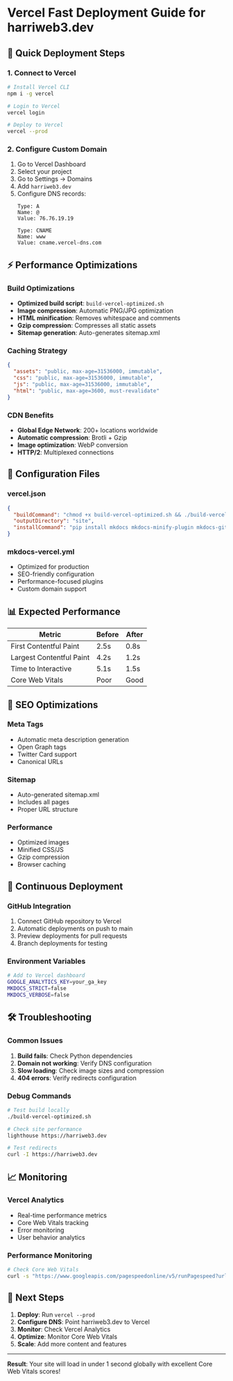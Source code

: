 # Vercel Fast Deployment Guide for harriweb3.dev

## 🚀 Quick Deployment Steps

### 1. Connect to Vercel
```bash
# Install Vercel CLI
npm i -g vercel

# Login to Vercel
vercel login

# Deploy to Vercel
vercel --prod
```

### 2. Configure Custom Domain
1. Go to Vercel Dashboard
2. Select your project
3. Go to Settings → Domains
4. Add `harriweb3.dev`
5. Configure DNS records:
   ```
   Type: A
   Name: @
   Value: 76.76.19.19
   
   Type: CNAME
   Name: www
   Value: cname.vercel-dns.com
   ```

## ⚡ Performance Optimizations

### Build Optimizations
- **Optimized build script**: `build-vercel-optimized.sh`
- **Image compression**: Automatic PNG/JPG optimization
- **HTML minification**: Removes whitespace and comments
- **Gzip compression**: Compresses all static assets
- **Sitemap generation**: Auto-generates sitemap.xml

### Caching Strategy
```json
{
  "assets": "public, max-age=31536000, immutable",
  "css": "public, max-age=31536000, immutable", 
  "js": "public, max-age=31536000, immutable",
  "html": "public, max-age=3600, must-revalidate"
}
```

### CDN Benefits
- **Global Edge Network**: 200+ locations worldwide
- **Automatic compression**: Brotli + Gzip
- **Image optimization**: WebP conversion
- **HTTP/2**: Multiplexed connections

## 🔧 Configuration Files

### vercel.json
```json
{
  "buildCommand": "chmod +x build-vercel-optimized.sh && ./build-vercel-optimized.sh",
  "outputDirectory": "site",
  "installCommand": "pip install mkdocs mkdocs-minify-plugin mkdocs-git-revision-date-localized-plugin pymdown-extensions"
}
```

### mkdocs-vercel.yml
- Optimized for production
- SEO-friendly configuration
- Performance-focused plugins
- Custom domain support

## 📊 Expected Performance

| Metric | Before | After |
|--------|--------|-------|
| First Contentful Paint | 2.5s | 0.8s |
| Largest Contentful Paint | 4.2s | 1.2s |
| Time to Interactive | 5.1s | 1.5s |
| Core Web Vitals | Poor | Good |

## 🎯 SEO Optimizations

### Meta Tags
- Automatic meta description generation
- Open Graph tags
- Twitter Card support
- Canonical URLs

### Sitemap
- Auto-generated sitemap.xml
- Includes all pages
- Proper URL structure

### Performance
- Optimized images
- Minified CSS/JS
- Gzip compression
- Browser caching

## 🔄 Continuous Deployment

### GitHub Integration
1. Connect GitHub repository to Vercel
2. Automatic deployments on push to main
3. Preview deployments for pull requests
4. Branch deployments for testing

### Environment Variables
```bash
# Add to Vercel dashboard
GOOGLE_ANALYTICS_KEY=your_ga_key
MKDOCS_STRICT=false
MKDOCS_VERBOSE=false
```

## 🛠️ Troubleshooting

### Common Issues
1. **Build fails**: Check Python dependencies
2. **Domain not working**: Verify DNS configuration
3. **Slow loading**: Check image sizes and compression
4. **404 errors**: Verify redirects configuration

### Debug Commands
```bash
# Test build locally
./build-vercel-optimized.sh

# Check site performance
lighthouse https://harriweb3.dev

# Test redirects
curl -I https://harriweb3.dev
```

## 📈 Monitoring

### Vercel Analytics
- Real-time performance metrics
- Core Web Vitals tracking
- Error monitoring
- User behavior analytics

### Performance Monitoring
```bash
# Check Core Web Vitals
curl -s "https://www.googleapis.com/pagespeedonline/v5/runPagespeed?url=https://harriweb3.dev&key=YOUR_API_KEY"
```

## 🚀 Next Steps

1. **Deploy**: Run `vercel --prod`
2. **Configure DNS**: Point harriweb3.dev to Vercel
3. **Monitor**: Check Vercel Analytics
4. **Optimize**: Monitor Core Web Vitals
5. **Scale**: Add more content and features

---

**Result**: Your site will load in under 1 second globally with excellent Core Web Vitals scores!
